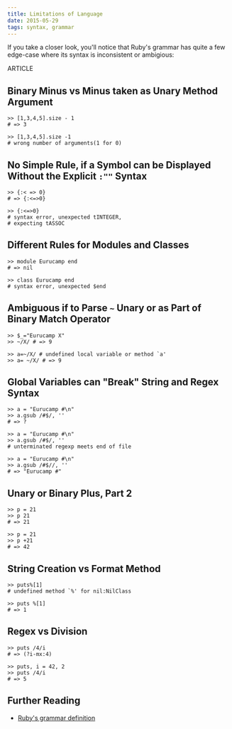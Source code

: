 ```yaml
---
title: Limitations of Language
date: 2015-05-29
tags: syntax, grammar
---
```


If you take a closer look, you'll notice that Ruby's grammar has quite a few edge-case where its syntax is inconsistent or ambigious:

ARTICLE

## Binary Minus vs Minus taken as Unary Method Argument

    >> [1,3,4,5].size - 1
    # => 3

    >> [1,3,4,5].size -1
    # wrong number of arguments(1 for 0)

## No Simple Rule, if a Symbol can be Displayed Without the Explicit `:""` Syntax

    >> {:< => 0}
    # => {:<=>0}

    >> {:<=>0}
    # syntax error, unexpected tINTEGER,
    # expecting tASSOC

## Different Rules for Modules and Classes

    >> module Eurucamp end
    # => nil

    >> class Eurucamp end
    # syntax error, unexpected $end

## Ambiguous if to Parse `~` Unary or as Part of Binary Match Operator

    >> $_="Eurucamp X"
    >> ~/X/ # => 9

    >> a=~/X/ # undefined local variable or method `a'
    >> a= ~/X/ # => 9

## Global Variables can "Break" String and Regex Syntax

    >> a = "Eurucamp #\n"
    >> a.gsub /#$/, ''
    # => ?

    >> a = "Eurucamp #\n"
    >> a.gsub /#$/, ''
    # unterminated regexp meets end of file

    >> a = "Eurucamp #\n"
    >> a.gsub /#$//, ''
    # => "Eurucamp #"

## Unary or Binary Plus, Part 2

    >> p = 21
    >> p 21
    # => 21

    >> p = 21
    >> p +21
    # => 42

## String Creation vs Format Method

    >> puts%[1]
    # undefined method `%' for nil:NilClass

    >> puts %[1]
    # => 1

## Regex vs Division

    >> puts /4/i
    # => (?i-mx:4)

    >> puts, i = 42, 2
    >> puts /4/i
    # => 5

## Further Reading

- [Ruby's grammar definition](https://github.com/ruby/ruby/blob/trunk/parse.y)